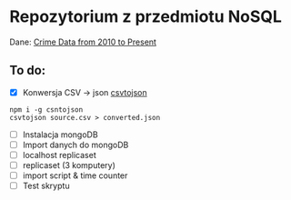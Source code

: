 # Repozytorium z przedmiotu NoSQL

Dane: [Crime Data from 2010 to Present](https://catalog.data.gov/dataset/crime-data-from-2010-to-present)

## To do: 
- [x] Konwersja CSV -> json
[csvtojson](https://www.npmjs.com/package/csvtojson)
```
npm i -g csntojson
csvtojson source.csv > converted.json
```
- [ ] Instalacja mongoDB
- [ ] Import danych do mongoDB
- [ ] localhost replicaset
- [ ] replicaset (3 komputery)
- [ ] import script & time counter
- [ ] Test skryptu

